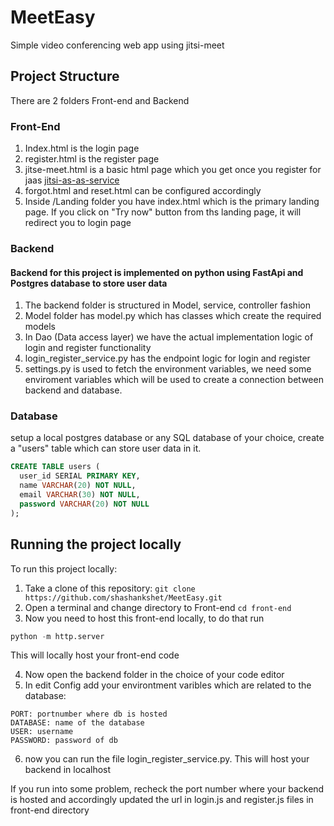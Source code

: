 # MeetEasy
Simple video conferencing web app using jitsi-meet
## Project Structure

There are 2 folders Front-end and Backend
### Front-End
1. Index.html is the login page
2. register.html is the register page
3. jitse-meet.html is a basic html page which you get once you register for jaas [jitsi-as-as-service](https://jaas.8x8.vc/#/)
4. forgot.html and reset.html can be configured accordingly
5. Inside /Landing folder you have index.html which is the primary landing page. If you click on "Try now" button from ths landing page, it will redirect you to login page

### Backend
#### Backend for this project is implemented on python using FastApi and Postgres database to store user data
1. The backend folder is structured in Model, service, controller fashion
2. Model folder has model.py which has classes which create the required models
3. In Dao (Data access layer) we have the actual implementation logic of login and register functionality
4. login_register_service.py has the endpoint logic for login and register
5. settings.py is used to fetch the environment variables, we need some enviroment variables which will be used to create a connection between backend and database.

### Database 
setup a local postgres database or any SQL database of your choice, create a "users" table which can store user data in it.
```sql
CREATE TABLE users (
  user_id SERIAL PRIMARY KEY,
  name VARCHAR(20) NOT NULL,
  email VARCHAR(30) NOT NULL,
  password VARCHAR(20) NOT NULL
);
```
## Running the project locally

To run this project locally:
1. Take a clone of this repository: ```git clone https://github.com/shashankshet/MeetEasy.git```
2. Open a terminal and change directory to Front-end ```cd front-end```
3. Now you need to host this front-end locally, to do that run
```python
python -m http.server
```
This will locally host your front-end code

4. Now open the backend folder in the choice of your code editor
5. In edit Config add your environtment varibles which are related to the database:
``` HOST: localhost
PORT: portnumber where db is hosted
DATABASE: name of the database
USER: username
PASSWORD: password of db
```
6. now you can run the file login_register_service.py.
This will host your backend in localhost

If you run into some problem, recheck the port number where your backend is hosted and accordingly updated the url in login.js and register.js files in front-end directory

